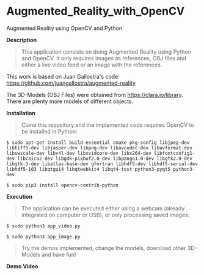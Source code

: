 # Augmented_Reality_with_OpenCV
Augmented Reality using OpenCV and Python

**Description**                                                               
> This application consists on doing Augmented Reality using Python and OpenCV. It only requires images as references, OBJ files and either a live video feed or an image with the references. 

This work is based on Juan Gallostra's code:
https://github.com/juangallostra/augmented-reality

The 3D-Models (OBJ Files) were obtained from https://clara.io/library. There are plenty more models of different objects.

**Installation**
> Clone this repository and the implemented code requires OpenCV to be installed in Python:
  ```
  $ sudo apt-get install build-essential cmake pkg-config libjpeg-dev libtiff5-dev libjasper-dev libpng-dev libavcodec-dev libavformat-dev libswscale-dev libv4l-dev libxvidcore-dev libx264-dev libfontconfig1-dev libcairo2-dev libgdk-pixbuf2.0-dev libpango1.0-dev libgtk2.0-dev libgtk-3-dev libatlas-base-dev gfortran libhdf5-dev libhdf5-serial-dev libhdf5-103 libqtgui4 libqtwebkit4 libqt4-test python3-pyqt5 python3-dev
  
  $ sudo pip3 install opencv-contrib-python
  ```

**Execution**
> The application can be executed either using a webcam (already integrated on computer or USB), or only processing saved images:
```
$ sudo python3 app_video.py

$ sudo python3 app_image.py
```

> Try the demos implemented, change the models, download other 3D-Models and have fun!

**Demo Video**
>
